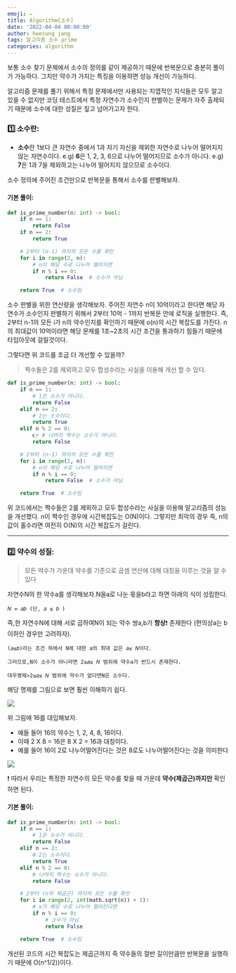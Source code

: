 ```yaml
---
emoji: ✏️
title: Algorithm[소수]
date: '2022-04-04 00:00:00'
author: heesung jang
tags: 알고리즘 소수 prime
categories: algorithm
---
```


보통 소수 찾기 문제에서 소수의 정의를 같이 제공하기 때문에 반복문으로 충분히 풀이가 가능하다. 그치만 약수가 가지는 특징을 이용하면 성능 개선이 가능하다.

알고리즘 문제를 풀기 위해서 특정 문제에서만 사용되는 지엽적인 지식들은 모두 알고 있을 수 없지만 코딩 테스트에서 특정 자연수가 소수인지 판별하는 문제가 자주 출제되기 때문에 소수에 대한 성질은 짚고 넘어가고자 한다.

### 1️⃣ 소수란:

- **소수**란 1보다 큰 자연수 중에서 1과 자기 자신을 제외한 자연수로 나누어 떨어지지 않는 자연수이다.
  e.g) **6**은 1, 2, 3, 6으로 나누어 떨어지므로 소수가 아니다.
  e.g) **7**은 1과 7을 제외하고는 나누어 떨어지지 않으므로 소수이다.

소수 정의에 주어진 조건만으로 반복문을 통해서 소수를 판별해보자.

#### 기본 풀이:

```python
def is_prime_number(n: int) -> bool:
    if n == 1:
        return False
    if n == 2:
        return True

    # 2부터 (n-1) 까지의 모든 수를 확인
    for i in range(2, n):
        # n이 해당 수로 나누어 떨어지면
        if n % i == 0:
            return False  # 소수가 아님

    return True  # 소수임
```

소수 판별을 위한 연산량을 생각해보자. 주어진 자연수 n이 10억이라고 한다면 해당 자연수가 소수인지 판별하기 위해서 2부터 10억 - 1까지 반복문 안에 로직을 실행한다. 즉, 2부터 n-1의 모든 i가 n의 약수인지를 확인하기 때문에 o(n)의 시간 복잡도를 가진다. n의 최대값이 10억이라면 해당 문제를 1초~2초의 시간 조건을 통과하기 힘들기 때문에 타임아웃에 걸릴것이다.

그렇다면 위 코드를 조금 더 개선할 수 있을까?

> 짝수들은 2를 제외하고 모두 합성수라는 사실을 이용해 개선 할 수 있다.

```python
def is_prime_number(n: int) -> bool:
    if n == 1:
        # 1은 소수가 아니다.
        return False
    elif n == 2:
        # 2는 소수이다.
        return True
    elif n % 2 == 0:
        👉 # 나머지 짝수는 소수가 아니다.
        return False

    # 2부터 (n-1) 까지의 모든 수를 확인
    for i in range(2, n):
        # n이 해당 수로 나누어 떨어지면
        if n % i == 0:
            return False  # 소수가 아님

    return True  # 소수임
```

위 코드에서는 짝수들은 2를 제외하고 모두 합성수라는 사실을 이용해 알고리즘의 성능을 개선했다. n이 짝수인 경우에 시간복잡도는 O(N)이다. 그렇지만 최악의 경우 즉, n의 값이 홀수라면 여전히 O(N)의 시간 복잡도가 걸린다.

<hr/>

### 2️⃣ 약수의 성질:

> 모든 약수가 가운데 약수를 기준으로 곱셈 연산에 대해 대칭을 이루는 것을 알 수 있다

자연수N의 한 약수a를 생각해보자.N을a로 나눈 몫을b라고 하면 아래의 식이 성립한다.

```
𝑁 = 𝑎𝑏 (단, 𝑎 ≤ 𝑏 )
```

즉,한 자연수N에 대해 서로 곱하여N이 되는 약수 쌍a,b가 **항상**❗️ 존재한다 (편의상a는 b이하인 경우만 고려하자).

```
(𝑎≤𝑏)라는 조건 하에서 N에 대한 a의 최대 값은 𝑎≤ 𝑁이다.

그러므로,N이 소수가 아니라면 2≤𝑎≤ 𝑁 범위에 약수a가 반드시 존재한다.

대우명제>2≤𝑎≤ 𝑁 범위에 약수가 없다면N은 소수다.
```

해당 명제를 그림으로 보면 훨씬 이해하기 쉽다.

![](https://media.vlpt.us/images/heesungj7/post/fdc4ba75-7c1c-4ff5-8415-727943be6a3c/%E1%84%89%E1%85%B3%E1%84%8F%E1%85%B3%E1%84%85%E1%85%B5%E1%86%AB%E1%84%89%E1%85%A3%E1%86%BA%202022-04-04%20%E1%84%8B%E1%85%A9%E1%84%92%E1%85%AE%205.02.09.png)

위 그림에 16를 대입해보자.

- 예들 들어 16의 약수는 1, 2, 4, 8, 16이다.
- 이때 2 X 8 = 16은 8 X 2 = 16과 대칭이다.
- 예를 들어 16이 2로 나누어떨어진다는 것은 8로도 나누어떨어진다는 것을 의미한다

![](https://media.vlpt.us/images/heesungj7/post/8d97df8b-62c4-4832-ae76-6d6481399d96/%E1%84%89%E1%85%B3%E1%84%8F%E1%85%B3%E1%84%85%E1%85%B5%E1%86%AB%E1%84%89%E1%85%A3%E1%86%BA%202022-04-04%20%E1%84%8B%E1%85%A9%E1%84%92%E1%85%AE%205.02.44.png)

❗️ 따라서 우리는 특정한 자연수의 모든 약수를 찾을 때 가운데 **약수(제곱근)까지만** 확인하면 된다.

#### 기본 풀이:

```python
def is_prime_number(n: int) -> bool:
    if n == 1:
        # 1은 소수가 아니다.
        return False
    elif n == 2:
        # 2는 소수이다.
        return True
    elif n % 2 == 0:
        # 나머지 짝수는 소수가 아니다.
        return False

    # 2부터 (n의 제곱근) 까지의 모든 수를 확인
    for i in range(2, int(math.sqrt(n)) + 1):
        # x가 해당 수로 나누어 떨어진다면
        if n % i == 0:
            # 소수가 아님
            return False

    return True  # 소수임
```

개선된 코드의 시간 복잡도는 제곱근까지 즉 약수들의 절반 길이만큼만 반복문을 실행하기 때문에 O(n^1/2))이다.

```toc

```
